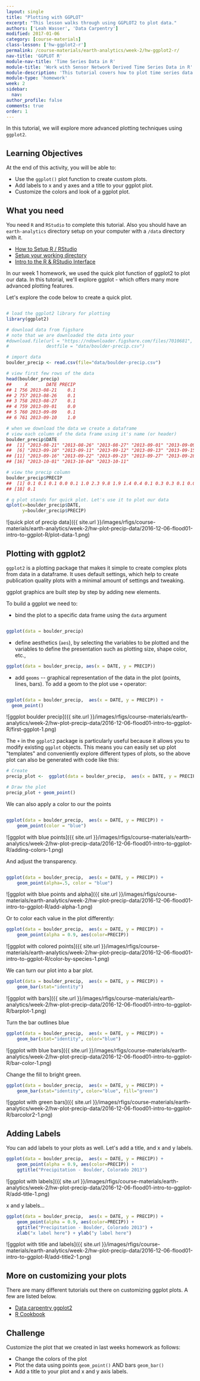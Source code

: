 ```yaml
---
layout: single
title: "Plotting with GGPLOT"
excerpt: "This lesson walks through using GGPLOT2 to plot data."
authors: ['Leah Wasser', 'Data Carpentry']
modified: 2017-01-06
category: [course-materials]
class-lesson: ['hw-ggplot2-r']
permalink: /course-materials/earth-analytics/week-2/hw-ggplot2-r/
nav-title: 'GGPLOT R'
module-nav-title: 'Time Series Data in R'
module-title: 'Work with Sensor Network Derived Time Series Data in R'
module-description: 'This tutorial covers how to plot time series data in R using ggplot2. It also covers converting data stored in data/time format into an R date time class.'
module-type: 'homework'
week: 2
sidebar:
  nav:
author_profile: false
comments: true
order: 1
---
```


In this tutorial, we will explore more advanced plotting techniques using `ggplot2`.

<div class='notice--success' markdown="1">

## <i class="fa fa-graduation-cap" aria-hidden="true"></i> Learning Objectives
At the end of this activity, you will be able to:

* Use the `ggplot()` plot function to create custom plots.
* Add labels to x and y axes and a title to your ggplot plot.
* Customize the colors and look of a ggplot plot.

## <i class="fa fa-check-square-o fa-2" aria-hidden="true"></i> What you need

You need `R` and `RStudio` to complete this tutorial. Also you should have
an `earth-analytics` directory setup on your computer with a `/data`
directory with it.

* [How to Setup R / RStudio](/course-materials/earth-analytics/week-1/setup-r-rstudio/)
* [Setup your working directory](/course-materials/earth-analytics/week-1/setup-working-directory/)
* [Intro to the R & RStudio Interface](/course-materials/earth-analytics/week-1/intro-to-r-and-rstudio)

</div>


In our week 1 homework, we used the quick plot function of ggplot2 to plot our data.
In this tutorial, we'll explore ggplot - which offers many more advanced plotting
features.

Let's explore the code below to create a quick plot.


```r

# load the ggplot2 library for plotting
library(ggplot2)

# download data from figshare
# note that we are downloaded the data into your
#download.file(url = "https://ndownloader.figshare.com/files/7010681",
#              destfile = "data/boulder-precip.csv")

# import data
boulder_precip <- read.csv(file="data/boulder-precip.csv")

# view first few rows of the data
head(boulder_precip)
##     X       DATE PRECIP
## 1 756 2013-08-21    0.1
## 2 757 2013-08-26    0.1
## 3 758 2013-08-27    0.1
## 4 759 2013-09-01    0.0
## 5 760 2013-09-09    0.1
## 6 761 2013-09-10    1.0

# when we download the data we create a dataframe
# view each column of the data frame using it's name (or header)
boulder_precip$DATE
##  [1] "2013-08-21" "2013-08-26" "2013-08-27" "2013-09-01" "2013-09-09"
##  [6] "2013-09-10" "2013-09-11" "2013-09-12" "2013-09-13" "2013-09-15"
## [11] "2013-09-16" "2013-09-22" "2013-09-23" "2013-09-27" "2013-09-28"
## [16] "2013-10-01" "2013-10-04" "2013-10-11"

# view the precip column
boulder_precip$PRECIP
##  [1] 0.1 0.1 0.1 0.0 0.1 1.0 2.3 9.8 1.9 1.4 0.4 0.1 0.3 0.3 0.1 0.0 0.9
## [18] 0.1

# q plot stands for quick plot. Let's use it to plot our data
qplot(x=boulder_precip$DATE,
      y=boulder_precip$PRECIP)
```

![quick plot of precip data]({{ site.url }}/images/rfigs/course-materials/earth-analytics/week-2/hw-plot-precip-data/2016-12-06-flood01-intro-to-ggplot-R/plot-data-1.png)

## Plotting with ggplot2

`ggplot2` is a plotting package that makes it simple to create complex plots
from data in a dataframe. It uses default settings, which help to create
publication quality plots with a minimal amount of settings and tweaking.

ggplot graphics are built step by step by adding new elements.

To build a ggplot we need to:

- bind the plot to a specific data frame using the `data` argument


```r

ggplot(data = boulder_precip)

```

- define aesthetics (`aes`), by selecting the variables to be plotted and the variables to define the presentation
     such as plotting size, shape color, etc.,


```r
ggplot(data = boulder_precip, aes(x = DATE, y = PRECIP))
```

- add `geoms` -- graphical representation of the data in the plot (points,
     lines, bars). To add a geom to the plot use `+` operator:


```r

ggplot(data = boulder_precip,  aes(x = DATE, y = PRECIP)) +
  geom_point()
```

![ggplot boulder precip]({{ site.url }}/images/rfigs/course-materials/earth-analytics/week-2/hw-plot-precip-data/2016-12-06-flood01-intro-to-ggplot-R/first-ggplot-1.png)

The `+` in the `ggplot2` package is particularly useful because it allows you
to modify existing `ggplot` objects. This means you can easily set up plot
"templates" and conveniently explore different types of plots, so the above
plot can also be generated with code like this:


```r
# Create
precip_plot <-  ggplot(data = boulder_precip,  aes(x = DATE, y = PRECIP))

# Draw the plot
precip_plot + geom_point()

```




We can also apply a color to our the points


```r

ggplot(data = boulder_precip,  aes(x = DATE, y = PRECIP)) +
    geom_point(color = "blue")
```

![ggplot with blue points]({{ site.url }}/images/rfigs/course-materials/earth-analytics/week-2/hw-plot-precip-data/2016-12-06-flood01-intro-to-ggplot-R/adding-colors-1.png)

And adjust the transparency.


```r

ggplot(data = boulder_precip,  aes(x = DATE, y = PRECIP)) +
    geom_point(alpha=.5, color = "blue")
```

![ggplot with blue points and alpha]({{ site.url }}/images/rfigs/course-materials/earth-analytics/week-2/hw-plot-precip-data/2016-12-06-flood01-intro-to-ggplot-R/add-alpha-1.png)


Or to color each value in the plot differently:


```r
ggplot(data = boulder_precip,  aes(x = DATE, y = PRECIP)) +
    geom_point(alpha = 0.9, aes(color=PRECIP))
```

![ggplot with colored points]({{ site.url }}/images/rfigs/course-materials/earth-analytics/week-2/hw-plot-precip-data/2016-12-06-flood01-intro-to-ggplot-R/color-by-species-1.png)


We can turn our plot into a bar plot.


```r
ggplot(data = boulder_precip,  aes(x = DATE, y = PRECIP)) +
    geom_bar(stat="identity")
```

![ggplot with bars]({{ site.url }}/images/rfigs/course-materials/earth-analytics/week-2/hw-plot-precip-data/2016-12-06-flood01-intro-to-ggplot-R/barplot-1.png)

Turn the bar outlines blue


```r
ggplot(data = boulder_precip,  aes(x = DATE, y = PRECIP)) +
    geom_bar(stat="identity", color="blue")
```

![ggplot with blue bars]({{ site.url }}/images/rfigs/course-materials/earth-analytics/week-2/hw-plot-precip-data/2016-12-06-flood01-intro-to-ggplot-R/bar-color-1.png)

Change the fill to bright green.


```r
ggplot(data = boulder_precip,  aes(x = DATE, y = PRECIP)) +
    geom_bar(stat="identity", color="blue", fill="green")
```

![ggplot with green bars]({{ site.url }}/images/rfigs/course-materials/earth-analytics/week-2/hw-plot-precip-data/2016-12-06-flood01-intro-to-ggplot-R/barcolor2-1.png)


## Adding Labels

You can add labels to your plots as well. Let's add a title, and x and y labels.

```r
ggplot(data = boulder_precip,  aes(x = DATE, y = PRECIP)) +
    geom_point(alpha = 0.9, aes(color=PRECIP)) +
    ggtitle("Precipitation - Boulder, Colorado 2013")
```

![ggplot with labels]({{ site.url }}/images/rfigs/course-materials/earth-analytics/week-2/hw-plot-precip-data/2016-12-06-flood01-intro-to-ggplot-R/add-title-1.png)

x and y labels...



```r
ggplot(data = boulder_precip,  aes(x = DATE, y = PRECIP)) +
    geom_point(alpha = 0.9, aes(color=PRECIP)) +
    ggtitle("Precipitation - Boulder, Colorado 2013") +
    xlab("x label here") + ylab("y label here")
```

![ggplot with title and labels]({{ site.url }}/images/rfigs/course-materials/earth-analytics/week-2/hw-plot-precip-data/2016-12-06-flood01-intro-to-ggplot-R/add-title2-1.png)


## More on customizing your plots

There are many different tutorials out there on customizing ggplot plots. A
few are listed below.

* <a href="http://www.datacarpentry.org/R-ecology-lesson/05-visualization-ggplot2.html" target="_blank"> Data carpentry ggplot2 </a>
* <a href="http://www.cookbook-r.com/Graphs/" target="_blank">R Cookbook</a>

<div class="notice--warning" markdown="1">

## <i class="fa fa-pencil-square-o" aria-hidden="true"></i> Challenge

Customize the plot that we created in last weeks homework as follows:

* Change the colors of the plot
* Plot the data using points `geom_point()` AND bars `geom_bar()`
* Add a title to your plot and x and y axis labels.

</div>
